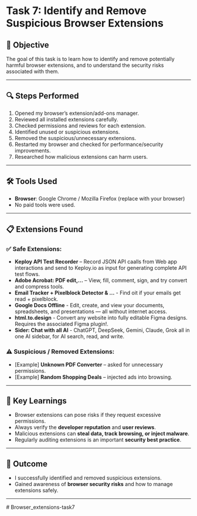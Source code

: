 # Task 7: Identify and Remove Suspicious Browser Extensions

## 📌 Objective
The goal of this task is to learn how to identify and remove potentially harmful browser extensions, and to understand the security risks associated with them.

---

## 🔍 Steps Performed
1. Opened my browser’s extension/add-ons manager.  
2. Reviewed all installed extensions carefully.  
3. Checked permissions and reviews for each extension.  
4. Identified unused or suspicious extensions.  
5. Removed the suspicious/unnecessary extensions.  
6. Restarted my browser and checked for performance/security improvements.  
7. Researched how malicious extensions can harm users.

---

## 🛠 Tools Used
- **Browser**: Google Chrome / Mozilla Firefox (replace with your browser)  
- No paid tools were used.  

---

## 📋 Extensions Found
### ✅ Safe Extensions:
-  **Keploy API Test Recorder** – Record JSON API caalls from Web app interactions and send to Keploy.io as input for     generating complete API test flows.  
-  **Adobe Acrobat: PDF edit,...** – View, fill, comment, sign, and try convert and compress tools.  
-  **Email Tracker + Pixelblock Detector & ...** - Find oit if your emails get read + pixelblock.
-  **Google Docs Offline** - Edit, create, and view your documents, spreadsheets, and presentations — all without internet access.
-  **html.to.design** - Convert any website into fully editable Figma designs. Requires the associated Figma plugin!.
-  **Sider: Chat with all AI** - ChatGPT, DeepSeek, Gemini, Claude, Grok all in one AI sidebar, for AI search, read, and write.

### ⚠️ Suspicious / Removed Extensions:
- [Example] **Unknown PDF Converter** – asked for unnecessary permissions.  
- [Example] **Random Shopping Deals** – injected ads into browsing.  

---


## 📖 Key Learnings
- Browser extensions can pose risks if they request excessive permissions.  
- Always verify the **developer reputation** and **user reviews**.  
- Malicious extensions can **steal data, track browsing, or inject malware**.  
- Regularly auditing extensions is an important **security best practice**.  

---

## 🎯 Outcome
- I successfully identified and removed suspicious extensions.  
- Gained awareness of **browser security risks** and how to manage extensions safely.  

---




#   B r o w s e r _ e x t e n s i o n s - t a s k 7  
 